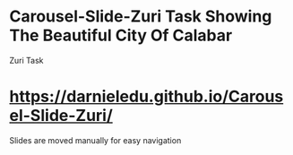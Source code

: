 # Carousel-Slide-Zuri Task Showing The Beautiful City Of Calabar
Zuri Task
# https://darnieledu.github.io/Carousel-Slide-Zuri/
Slides are moved manually for easy navigation
